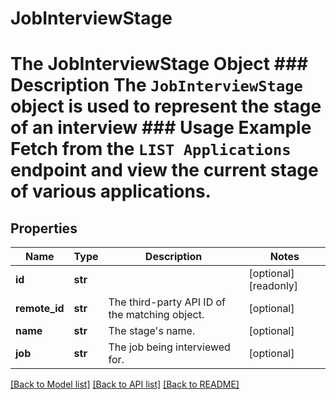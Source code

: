 # JobInterviewStage

# The JobInterviewStage Object ### Description The `JobInterviewStage` object is used to represent the stage of an interview  ### Usage Example Fetch from the `LIST Applications` endpoint and view the current stage of various applications.
## Properties
Name | Type | Description | Notes
------------ | ------------- | ------------- | -------------
**id** | **str** |  | [optional] [readonly] 
**remote_id** | **str** | The third-party API ID of the matching object. | [optional] 
**name** | **str** | The stage&#39;s name. | [optional] 
**job** | **str** | The job being interviewed for. | [optional] 

[[Back to Model list]](../README.md#documentation-for-models) [[Back to API list]](../README.md#documentation-for-api-endpoints) [[Back to README]](../README.md)


